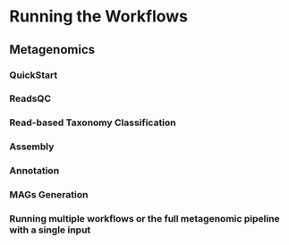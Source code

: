 #  Running the Workflows

## Metagenomics

### QuickStart

### ReadsQC

### Read-based Taxonomy Classification

### Assembly

### Annotation

### MAGs Generation

### Running multiple workflows or the full metagenomic pipeline with a single input
